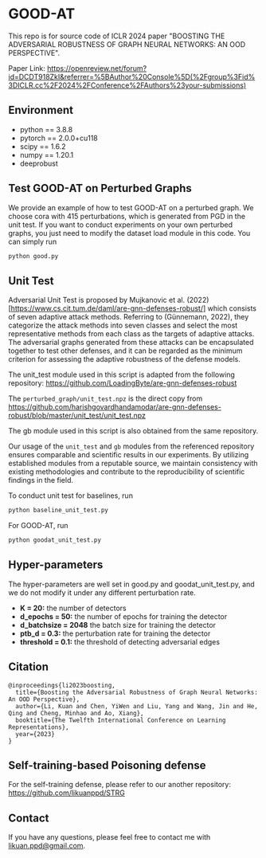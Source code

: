 # GOOD-AT

This repo is for source code of ICLR 2024 paper "BOOSTING THE ADVERSARIAL ROBUSTNESS OF GRAPH NEURAL NETWORKS: AN OOD PERSPECTIVE".

Paper Link: https://openreview.net/forum?id=DCDT918ZkI&referrer=%5BAuthor%20Console%5D(%2Fgroup%3Fid%3DICLR.cc%2F2024%2FConference%2FAuthors%23your-submissions)

## Environment

- python == 3.8.8
- pytorch == 2.0.0+cu118
- scipy == 1.6.2
- numpy == 1.20.1
- deeprobust

## Test GOOD-AT on Perturbed Graphs
We provide an example of how to test GOOD-AT on a perturbed graph. We choose cora with 415 perturbations, which is 
generated from PGD in the unit test. If you want to conduct experiments on your own perturbed graphs, you just need to 
modify the dataset load module in this code. You can simply run

```python
python good.py
```

## Unit Test

Adversarial Unit Test is proposed by
Mujkanovic et al. (2022)[https://www.cs.cit.tum.de/daml/are-gnn-defenses-robust/]  which consists of seven adaptive attack methods.
Referring to (Günnemann, 2022), they categorize
the attack methods into seven classes and select the
most representative methods from each class as the
targets of adaptive attacks. The adversarial graphs
generated from these attacks can be encapsulated
together to test other defenses, and it can be regarded
as the minimum criterion for assessing the adaptive
robustness of the defense models. 

The unit_test module  used in this script is adapted from the following repository:
https://github.com/LoadingByte/are-gnn-defenses-robust

The `perturbed_graph/unit_test.npz` is the direct copy from https://github.com/harishgovardhandamodar/are-gnn-defenses-robust/blob/master/unit_test/unit_test.npz 

The gb module used in this script is also obtained from the same repository.

Our usage of the `unit_test` and `gb` modules from the referenced repository ensures comparable and scientific results in our experiments. By utilizing established modules from a reputable source, we maintain consistency with existing methodologies and contribute to the reproducibility of scientific findings in the field.

To conduct unit test for baselines, run 
```python
python baseline_unit_test.py
```
For GOOD-AT, run
```python
python goodat_unit_test.py
```

## Hyper-parameters
The hyper-parameters are well set in good.py and goodat_unit_test.py, and we do not modify it under any different perturbation rate.

- **K = 20:** the number of detectors
- **d_epochs = 50:** the number of epochs for training the detector
- **d_batchsize = 2048** the batch size for training the detector
- **ptb_d = 0.3:** the perturbation rate for training the detector
- **threshold = 0.1:** the threshold of detecting adversarial edges

## Citation
```
@inproceedings{li2023boosting,
  title={Boosting the Adversarial Robustness of Graph Neural Networks: An OOD Perspective},
  author={Li, Kuan and Chen, YiWen and Liu, Yang and Wang, Jin and He, Qing and Cheng, Minhao and Ao, Xiang},
  booktitle={The Twelfth International Conference on Learning Representations},
  year={2023}
}
```

## Self-training-based Poisoning defense
For the self-training defense, please refer to our another repository: https://github.com/likuanppd/STRG

## Contact

If you have any questions, please feel free to contact me with [likuan.ppd@gmail.com](mailto:likuan.ppd@gmail.com).

